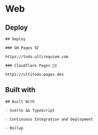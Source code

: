 # Web

## Deploy

```
## Deploy

### GH Pages 🐱

https://todo.ultirequiem.com

### Cloudflare Pages 👷‍♀️

https://ultitodo.pages.dev
```

## Built with

```
## Built With

- Svelte && TypeScript

- Continuous Integration and Deployment

- Rollup
```
